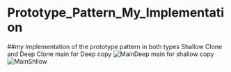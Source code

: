 # Prototype_Pattern_My_Implementation
##my Implementation of the prototype pattern in both types Shallow Clone and Deep Clone
main for Deep copy
![MainDeep](https://user-images.githubusercontent.com/108696087/210137814-51a408a3-a6ec-4a5a-b550-bfeb1956c771.png)
main for shallow copy
![MainShllow](https://user-images.githubusercontent.com/108696087/210137816-d378834e-88fa-4d86-9088-febf9891830b.png)
